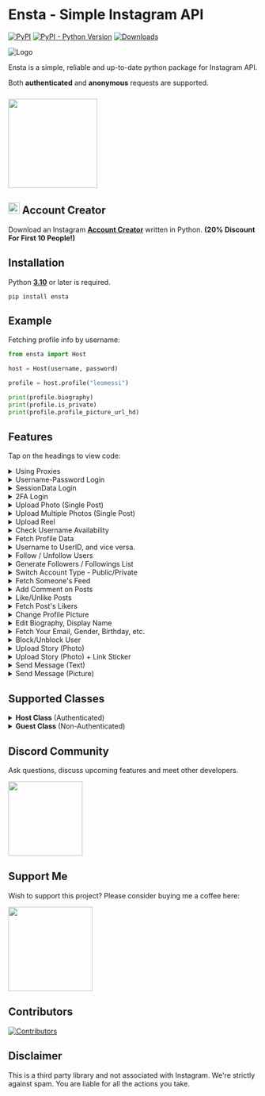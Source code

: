# Ensta - Simple Instagram API
[![PyPI](https://img.shields.io/pypi/v/ensta)](https://pypi.org/project/ensta)
[![PyPI - Python Version](https://img.shields.io/pypi/pyversions/ensta)]()
[![Downloads](https://static.pepy.tech/badge/ensta)](https://pepy.tech/project/ensta)

<!--![Instagram](https://img.shields.io/badge/Instagram-%23E4405F.svg?style=for-the-badge&logo=Instagram&logoColor=white)-->

![Logo](https://raw.githubusercontent.com/diezo/Ensta/master/assets/image.jpg)

Ensta is a simple, reliable and up-to-date python package for Instagram API.

Both **authenticated** and **anonymous** requests are supported.

[<img style="margin-top: 10px" src="https://raw.githubusercontent.com/diezo/Ensta/master/assets/coffee.svg" width="180"/>](https://buymeacoffee.com/sonii)

## <img src="https://raw.githubusercontent.com/diezo/Ensta/master/assets/colorful-instagram-icon-vintage-style-art-vector-illustration_836950-30.jpg" width="23"> Account Creator
Download an Instagram [**Account Creator**](https://sonii.gumroad.com/l/account-creator/EARLY20) written in Python. **(20% Discount For First 10 People!)**

## Installation
Python [**3.10**](https://www.python.org/downloads/) or later is required.

    pip install ensta

## Example
Fetching profile info by username:

```python
from ensta import Host

host = Host(username, password)

profile = host.profile("leomessi")

print(profile.biography)
print(profile.is_private)
print(profile.profile_picture_url_hd)
```

<!--## Bypass IP Restrictions
If you're being rate limited when using Ensta on your home network or Ensta doesn't work when you deploy your app to the cloud, you should consider using a reputed proxy. Here's how to do that:
1. Visit [abcproxy](https://www.abcproxy.com/?code=O4H3OC0O) and apply coupon ```O4H3OC0O``` for additional discount.
2. Buy a residential SOCKS5 proxy there.
3. Configure Ensta to use that proxy. See the [**Supported Actions**](https://github.com/diezo/ensta?tab=readme-ov-file#supported-actions) section.-->

## Features
Tap on the headings to view code:

<details>

<summary>Using Proxies</summary><br>

When you should use a proxy:
- You're being rate limited when using the **Guest Class**.
- Ensta is not working because your Home IP is flagged.
- You're deploying Ensta to the cloud. (Instagram blocks requests from IPs of cloud providers, so a proxy must be used)

```python
from ensta import Host

host = Host(
    username,
    password,
    proxy={
        "http": "socks5://username:password@host:port",
        "https": "socks5://username:password@host:port"
    }
)
```

Ensta uses the same proxy settings as the **requests** module.

</details>

<details>

<summary>Username-Password Login</summary><br>

We recommend using your email address to sign in. But if you have multiple accounts created on the same email address, you may consider using your username instead.

```python
from ensta import Host

# Recommended
host = Host(email, password)

# This also works
host = Host(username, password)
```

</details>

<details>

<summary>SessionData Login</summary><br>

Ensta will automatically save your login session in a file named ```ensta-session.json``` and reuse it until it expires.

But, if you wish to load a session manually, you can use the **SessionHost Class** instead of **Host Class** by passing your session data (which is stored inside ```ensta-session.json```) as a string.

```python
from ensta import SessionHost

host = SessionHost(session_data)
```

</details>

<details>

<summary>2FA Login</summary><br>

**Authenticator App**

```python
from ensta import Host

# The key you got from Instagram when setting up your Authenticator App
key = "R65I7XTTHNHTQ2NKMQL36NCWKNUPBSDG"

host = Host(
    username,  # or email
    password,
    totp_token=key
)
```

**SMS Based:** Ensta will prompt you for the OTP in the runtime.

</details>

<details>

<summary>Upload Photo (Single Post)</summary><br>

```python
from ensta import Host

host = Host(username, password)

upload = host.get_upload_id("Picture.jpg")

host.upload_photo(upload, caption="Travelling 🌆")
```

</details>

<details>

<summary>Upload Multiple Photos (Single Post)</summary><br>

```python
from ensta import Host

host = Host(username, password)

upload1 = host.get_upload_id("First.jpg")
upload2 = host.get_upload_id("Second.jpg")
upload3 = host.get_upload_id("Third.jpg")

host.upload_photos([upload1, upload2, upload3], caption="Travelling 🌆")
```

</details>

<details>

<summary>Upload Reel</summary><br>

```python
from ensta import Host

host = Host(username, password)

host.upload_reel(
    video_path="Video.mp4",
    thumbnail_path="Thumbnail.jpg",
    caption="Enjoying the winter! ⛄"
)
```

</details>

<details>

<summary>Check Username Availability</summary><br>

```python
from ensta import Guest

guest = Guest()

print(guest.username_availability("theusernameiwant"))
```

</details>

<details>

<summary>Fetch Profile Data</summary><br>

```python
from ensta import Host

host = Host(username, password)
profile = host.profile("leomessi")

print(profile.full_name)
print(profile.biography)
print(profile.follower_count)
```

</details>

<details>

<summary>Username to UserID, and vice versa.</summary><br>

```python
from ensta import Host

host = Host(username, password)

username = host.get_username(427553890)
uid = host.get_uid("leomessi")

print(username, uid)
```

</details>

<details>

<summary>Follow / Unfollow Users</summary><br>

```python
from ensta import Host

host = Host(username, password)

print(host.follow("leomessi"))
print(host.unfollow("leomessi"))
```

</details>

<details>

<summary>Generate Followers / Followings List</summary><br>

```python
from ensta import Host

host = Host(username, password)

followers = host.followers("leomessi", count=100)  # Want full list? Set count to '0'
followings = host.followings("leomessi", count=100)  # Want full list? Set count to '0'

for user in followers:
    print(user.username)

for user in followings:
    print(user.username)
```

</details>

<details>

<summary>Switch Account Type - Public/Private</summary><br>

```python
from ensta import Host

host = Host(username, password)

print(host.switch_to_public_account())
print(host.switch_to_private_account())
```

</details>

<details>

<summary>Fetch Someone's Feed</summary><br>

```python
from ensta import Host

host = Host(username, password)
posts = host.posts("leomessi", 100)  # Want full list? Set count to '0'

for post in posts:
    print(post.caption_text)
    print(post.like_count)    
```

</details>

<details>

<summary>Add Comment on Posts</summary><br>

```python
from ensta import Host

host = Host(username, password)

post_id = host.get_post_id("https://www.instagram.com/p/Czr2yLmroCQ/")

host.comment("Looks great!", post_id)
```

</details>

<details>

<summary>Like/Unlike Posts</summary><br>

```python
from ensta import Host

host = Host(username, password)

post_id = host.get_post_id("https://www.instagram.com/p/Czr2yLmroCQ/")

host.like(post_id)
host.unlike(post_id)
```

</details>

<details>

<summary>Fetch Post's Likers</summary><br>

```python
from ensta import Host

host = Host(username, password)

post_id = host.get_post_id("https://www.instagram.com/p/Czr2yLmroCQ/")
likers = host.likers(post_id)

for user in likers.users:
    print(user.username)
    print(user.profile_picture_url)
```

</details>

<details>

<summary>Change Profile Picture</summary><br>

```python
from ensta import Mobile

mobile = Mobile(username, password)

mobile.change_profile_picture("image.jpg")
```

</details>

<details>

<summary>Edit Biography, Display Name</summary><br>

```python
from ensta import Host

host = Host(username, password)

host.change_display_name("Lionel Messi")
host.change_bio("Athlete")
```

</details>

<details>

<summary>Fetch Your Email, Gender, Birthday, etc.</summary><br>

```python
from ensta import Host

host = Host(username, password)
me = host.private_info()

print(me.email)
print(me.gender)
print(me.birthday)
```

</details>

<details>

<summary>Block/Unblock User</summary><br>

```python
from ensta import Mobile

mobile = Mobile(username, password)

mobile.block(123456789)  # Use UserID
mobile.unblock(123456789)  # Use UserID
```

</details>

<details>

<summary>Upload Story (Photo)</summary>

```python
from ensta import Mobile

mobile = Mobile(username, password)

upload_id = mobile.get_upload_id("image.jpg")

mobile.upload_story(upload_id)
```

</details>

<details>

<summary>Upload Story (Photo) + Link Sticker</summary>

```python
from ensta import Mobile
from ensta.structures import StoryLink

mobile = Mobile(username, password)

upload_id = mobile.get_upload_id("image.jpg")

mobile.upload_story(upload_id, entities=[
    StoryLink(title="Google", url="https://google.com")
])
```

</details>

<details>

<summary>Send Message (Text)</summary>

```python
from ensta import Mobile

mobile = Mobile(username, password)  # Or use email
direct = mobile.direct()

direct.send_text("Hello", thread_id)
```

</details>

<details>

<summary>Send Message (Picture)</summary>

```python
from ensta import Mobile

mobile = Mobile(username, password)  # Or use email
direct = mobile.direct()

media_id = direct.fb_upload_image("image.jpg")

direct.send_photo(media_id, thread_id)
```

</details>

## Supported Classes

<details>

<br>

<summary><b>Host Class</b> (Authenticated)</summary>

Requires login, and has many features.

```python
from ensta import Host

host = Host(username, password)
profile = host.profile("leomessi")

print(profile.biography)
```

</details>

<details>

<br>

<summary><b>Guest Class</b> (Non-Authenticated)</summary>

Doesn't require login, but has limited features.

```python
from ensta import Guest

guest = Guest()
profile = guest.profile("leomessi")

print(profile.biography)
```

</details>

## Discord Community
Ask questions, discuss upcoming features and meet other developers.

[<img src="https://i.ibb.co/qdX7F1b/IMG-20240105-115646-modified-modified.png" width="150"/>](https://discord.com/invite/pU4knSwmQe)

## Support Me
Wish to support this project? Please consider buying me a coffee here:

[<img src="https://raw.githubusercontent.com/diezo/Ensta/master/assets/coffee.svg" width="170"/>](https://buymeacoffee.com/sonii)

## Contributors
[![Contributors](https://contrib.rocks/image?anon=1&repo=diezo/ensta&)](https://github.com/diezo/ensta/graphs/contributors)

## Disclaimer
This is a third party library and not associated with Instagram. We're strictly against spam. You are liable for all the actions you take.
